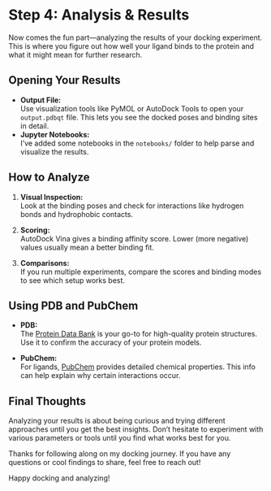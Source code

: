 # Step 4: Analysis & Results

Now comes the fun part—analyzing the results of your docking experiment. This is where you figure out how well your ligand binds to the protein and what it might mean for further research.

## Opening Your Results
- **Output File:**  
  Use visualization tools like PyMOL or AutoDock Tools to open your `output.pdbqt` file. This lets you see the docked poses and binding sites in detail.
- **Jupyter Notebooks:**  
  I’ve added some notebooks in the `notebooks/` folder to help parse and visualize the results.

## How to Analyze
1. **Visual Inspection:**  
   Look at the binding poses and check for interactions like hydrogen bonds and hydrophobic contacts.
   
2. **Scoring:**  
   AutoDock Vina gives a binding affinity score. Lower (more negative) values usually mean a better binding fit.
   
3. **Comparisons:**  
   If you run multiple experiments, compare the scores and binding modes to see which setup works best.

## Using PDB and PubChem
- **PDB:**  
  The [Protein Data Bank](https://www.rcsb.org/) is your go-to for high-quality protein structures. Use it to confirm the accuracy of your protein models.
  
- **PubChem:**  
  For ligands, [PubChem](https://pubchem.ncbi.nlm.nih.gov/) provides detailed chemical properties. This info can help explain why certain interactions occur.

## Final Thoughts
Analyzing your results is about being curious and trying different approaches until you get the best insights. Don’t hesitate to experiment with various parameters or tools until you find what works best for you.

Thanks for following along on my docking journey. If you have any questions or cool findings to share, feel free to reach out!

Happy docking and analyzing!
